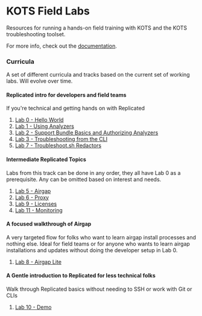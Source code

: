 KOTS Field Labs
========================

Resources for running a hands-on field training with KOTS and the KOTS troubleshooting toolset.

For more info, check out the [documentation](./doc).


### Curricula

A set of different curricula and tracks based on the current set of working labs. Will evolve over time.


#### Replicated intro for developers and field teams

If you're technical and getting hands on with Replicated

1. [Lab 0 - Hello World](https://github.com/replicatedhq/kots-field-labs/tree/main/labs/lab00-hello-world)
2. [Lab 1 - Using Analyzers](https://github.com/replicatedhq/kots-field-labs/tree/main/labs/lab01-ui-analyzers)
3. [Lab 2 - Support Bundle Basics and Authorizing Analyzers](https://github.com/replicatedhq/kots-field-labs/tree/main/labs/lab02-adding-analyzers)
4. [Lab 3 - Troubleshooting from the CLI](https://github.com/replicatedhq/kots-field-labs/tree/main/labs/lab03-support-cli)
3. [Lab 7 - Troubleshoot.sh Redactors](https://github.com/replicatedhq/kots-field-labs/tree/main/labs/lab07-redactors)

#### Intermediate Replicated Topics

Labs from this track can be done in any order, they all have Lab 0 as a prerequisite.
Any can be omitted based on interest and needs.

1. [Lab 5 - Airgap](https://github.com/replicatedhq/kots-field-labs/tree/main/labs/lab05-airgap)
2. [Lab 6 - Proxy](https://github.com/replicatedhq/kots-field-labs/tree/main/labs/lab06-proxy)
3. [Lab 9 - Licenses](https://github.com/replicatedhq/kots-field-labs/tree/main/labs/lab09-licenses)
4. [Lab 11 - Monitoring](https://github.com/replicatedhq/kots-field-labs/tree/main/labs/lab11-monitoring)


#### A focused walkthrough of Airgap 

A very targeted flow for folks who want to learn airgap install processes and nothing else.
Ideal for field teams or for anyone who wants to learn airgap installations and updates without doing the developer setup in Lab 0.

1. [Lab 8 - Airgap Lite](https://github.com/replicatedhq/kots-field-labs/tree/main/labs/lab08-airgap-lite)

#### A Gentle introduction to Replicated for less technical folks

Walk through Replicated basics without needing to SSH or work with Git or CLIs

1. [Lab 10 - Demo](https://github.com/replicatedhq/kots-field-labs/tree/main/labs/lab10-demo)
